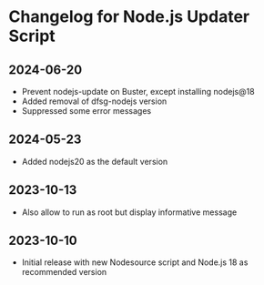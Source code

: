 # Changelog for Node.js Updater Script

## 2024-06-20
* Prevent nodejs-update on Buster, except installing nodejs@18
* Added removal of dfsg-nodejs version
* Suppressed some error messages

## 2024-05-23
* Added nodejs20 as the default version

## 2023-10-13
* Also allow to run as root but display informative message

## 2023-10-10
* Initial release with new Nodesource script and Node.js 18 as recommended version
